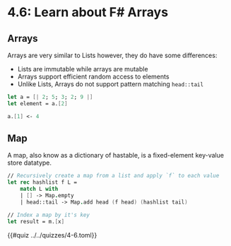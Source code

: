 # 4.6: Learn about F# Arrays

## Arrays
Arrays are very similar to Lists however, they do have some differences:
- Lists are immutable while arrays are mutable
- Arrays support efficient random access to elements
- Unlike Lists, Arrays do not support pattern matching `head::tail`

```fsharp
let a = [| 2; 5; 3; 2; 9 |]
let element = a.[2]

a.[1] <- 4
```

## Map
A map, also know as a dictionary of hastable, is a fixed-element key-value store datatype.

```fsharp
// Recursively create a map from a list and apply `f` to each value
let rec hashlist f L =
    match L with
    | [] -> Map.empty
    | head::tail -> Map.add head (f head) (hashlist tail)

// Index a map by it's key
let result = m.[x]
```

{{#quiz ../../quizzes/4-6.toml}}

